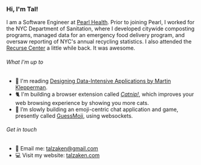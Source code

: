 ### Hi, I'm Tal! 

I am a Software Engineer at [Pearl Health](https://pearlhealth.com/). Prior to joining Pearl, I worked for the NYC Department of Sanitation, where I developed citywide composting programs, managed data for an emergency food delivery program, and oversaw reporting of NYC's annual recycling statistics. 
I also attended the [Recurse Center](https://www.recurse.com/) a little while back. It was awesome.

###### What I'm up to
- 📖 I'm reading [Designing Data-Intensive Applications by Martin Klepperman](https://dataintensive.net/).
- 🐈 I'm building a browser extension called _[Catnip!](https://github.com/tal-z/catnip)_, which improves your web browsing experience by showing you more cats. 
- 💬 I’m slowly building an emoji-centric chat application and game, presently called [GuessMoji](https://github.com/tal-z/GuessMoji), using websockets.

###### Get in touch
- 📧 Email me: talzaken@gmail.com
- 💻 Visit my website: [talzaken.com](https://talzaken.pythonanywhere.com/)
